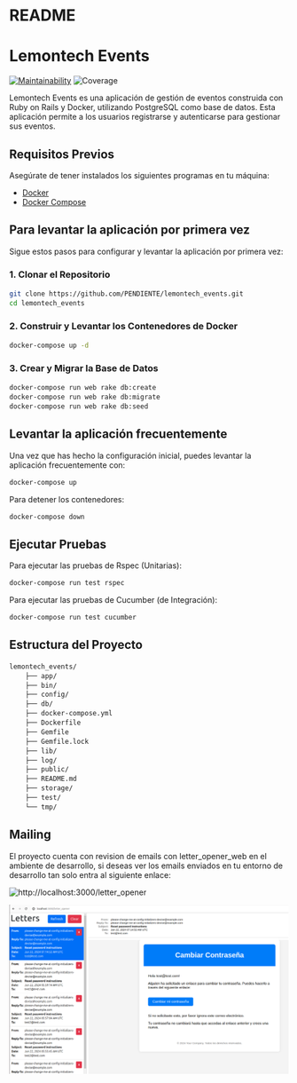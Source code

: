 # README

# Lemontech Events
[![Maintainability](https://api.codeclimate.com/v1/badges/7453c6a8f222864d2d23/maintainability)](https://codeclimate.com/github/genesisgonza05/lemontech_events/maintainability)
![Coverage](coverage/badge.svg)

Lemontech Events es una aplicación de gestión de eventos construida con Ruby on Rails y Docker, utilizando PostgreSQL como base de datos. Esta aplicación permite a los usuarios registrarse y autenticarse para gestionar sus eventos.

## Requisitos Previos

Asegúrate de tener instalados los siguientes programas en tu máquina:
- [Docker](https://www.docker.com/products/docker-desktop)
- [Docker Compose](https://docs.docker.com/compose/install/)

## Para levantar la aplicación por primera vez

Sigue estos pasos para configurar y levantar la aplicación por primera vez:

### 1. Clonar el Repositorio

```sh
git clone https://github.com/PENDIENTE/lemontech_events.git
cd lemontech_events
```

### 2. Construir y Levantar los Contenedores de Docker
```sh
docker-compose up -d
```

### 3. Crear y Migrar la Base de Datos
```sh
docker-compose run web rake db:create
docker-compose run web rake db:migrate
docker-compose run web rake db:seed
```

## Levantar la aplicación frecuentemente

Una vez que has hecho la configuración inicial, puedes levantar la aplicación frecuentemente con:

```sh
docker-compose up
```

Para detener los contenedores:
```sh
docker-compose down
```

## Ejecutar Pruebas

Para ejecutar las pruebas de Rspec (Unitarias):
```sh
docker-compose run test rspec
```

Para ejecutar las pruebas de Cucumber (de Integración):
```sh
docker-compose run test cucumber
```

## Estructura del Proyecto

```sh
lemontech_events/
	├── app/
	├── bin/
	├── config/
	├── db/
	├── docker-compose.yml
	├── Dockerfile
	├── Gemfile
	├── Gemfile.lock
	├── lib/
	├── log/
	├── public/
	├── README.md
	├── storage/
	├── test/
	└── tmp/
```

## Mailing

El proyecto cuenta con revision de emails con letter_opener_web en el ambiente de desarrollo, si deseas ver los emails enviados en tu entorno de desarrollo tan solo entra al siguiente enlace:

![http://localhost:3000/letter_opener](http://localhost:3000/letter_opener)




![Gestor de emails de la aplicación](public/emails-manager.png)
